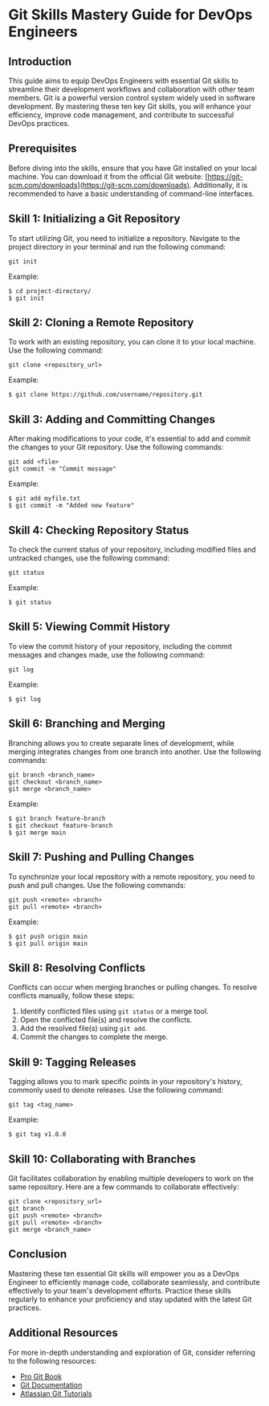 # Git Skills Mastery Guide for DevOps Engineers

## Introduction
This guide aims to equip DevOps Engineers with essential Git skills to streamline their development workflows and collaboration with other team members. Git is a powerful version control system widely used in software development. By mastering these ten key Git skills, you will enhance your efficiency, improve code management, and contribute to successful DevOps practices.

## Prerequisites
Before diving into the skills, ensure that you have Git installed on your local machine. You can download it from the official Git website: [https://git-scm.com/downloads](https://git-scm.com/downloads). Additionally, it is recommended to have a basic understanding of command-line interfaces.

## Skill 1: Initializing a Git Repository
To start utilizing Git, you need to initialize a repository. Navigate to the project directory in your terminal and run the following command:
```shell
git init
```
Example:
```shell
$ cd project-directory/
$ git init
```

## Skill 2: Cloning a Remote Repository
To work with an existing repository, you can clone it to your local machine. Use the following command:
```shell
git clone <repository_url>
```
Example:
```shell
$ git clone https://github.com/username/repository.git
```

## Skill 3: Adding and Committing Changes
After making modifications to your code, it's essential to add and commit the changes to your Git repository. Use the following commands:
```shell
git add <file>
git commit -m "Commit message"
```
Example:
```shell
$ git add myfile.txt
$ git commit -m "Added new feature"
```

## Skill 4: Checking Repository Status
To check the current status of your repository, including modified files and untracked changes, use the following command:
```shell
git status
```
Example:
```shell
$ git status
```

## Skill 5: Viewing Commit History
To view the commit history of your repository, including the commit messages and changes made, use the following command:
```shell
git log
```
Example:
```shell
$ git log
```

## Skill 6: Branching and Merging
Branching allows you to create separate lines of development, while merging integrates changes from one branch into another. Use the following commands:
```shell
git branch <branch_name>
git checkout <branch_name>
git merge <branch_name>
```
Example:
```shell
$ git branch feature-branch
$ git checkout feature-branch
$ git merge main
```

## Skill 7: Pushing and Pulling Changes
To synchronize your local repository with a remote repository, you need to push and pull changes. Use the following commands:
```shell
git push <remote> <branch>
git pull <remote> <branch>
```
Example:
```shell
$ git push origin main
$ git pull origin main
```

## Skill 8: Resolving Conflicts
Conflicts can occur when merging branches or pulling changes. To resolve conflicts manually, follow these steps:
1. Identify conflicted files using `git status` or a merge tool.
2. Open the conflicted file(s) and resolve the conflicts.
3. Add the resolved file(s) using `git add`.
4. Commit the changes to complete the merge.

## Skill 9: Tagging Releases
Tagging allows you to mark specific points in your repository's history, commonly used to denote releases. Use the following command:
```shell
git tag <tag_name>
```
Example:
```shell
$ git tag v1.0.0
```

## Skill 10: Collaborating with Branches
Git facilitates collaboration by enabling multiple developers to work on the same repository. Here are a few commands to collaborate effectively:
```shell
git clone <repository_url>
git branch
git push <remote> <branch>
git pull <remote> <branch>
git merge <branch_name>
```

## Conclusion
Mastering these ten essential Git skills will empower you as a DevOps Engineer to efficiently manage code, collaborate seamlessly, and contribute effectively to your team's development efforts. Practice these skills regularly to enhance your proficiency and stay updated with the latest Git practices.

## Additional Resources
For more in-depth understanding and exploration of Git, consider referring to the following resources:
- [Pro Git Book](https://git-scm.com/book/en/v2)
- [Git Documentation](https://git-scm.com/doc)
- [Atlassian Git Tutorials](https://www.atlassian.com/git/tutorials)
